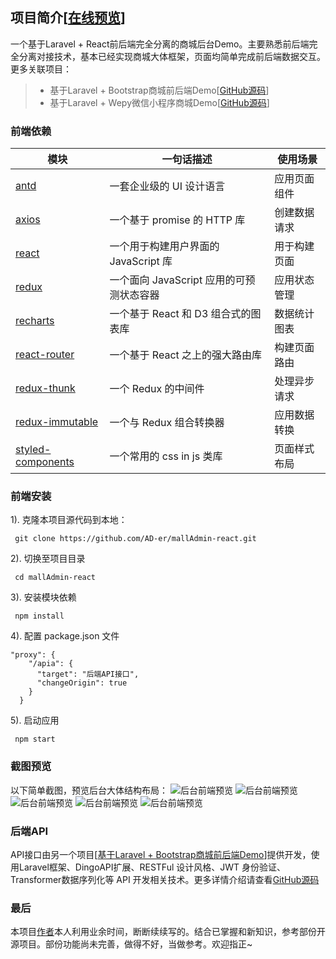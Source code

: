 ﻿## 项目简介[[在线预览](http://admin.dajing.ren)]
一个基于Laravel + React前后端完全分离的商城后台Demo。主要熟悉前后端完全分离对接技术，基本已经实现商城大体框架，页面均简单完成前后端数据交互。更多关联项目：
> * 基于Laravel + Bootstrap商城前后端Demo[[GitHub源码](https://github.com/AD-er/mallWeb-bootstrap)]
> * 基于Laravel + Wepy微信小程序商城Demo[[GitHub源码](https://github.com/AD-er/mallWechat-wepy)]

### 前端依赖
| 模块 | 一句话描述 | 使用场景 |
| ---- | ---------- | -------- |
| [antd](https://github.com/ant-design/ant-design) | 一套企业级的 UI 设计语言 | 应用页面组件 |
| [axios](https://github.com/axios/axios) | 一个基于 promise 的 HTTP 库 | 创建数据请求 |
| [react](https://github.com/facebook/react) | 一个用于构建用户界面的 JavaScript 库 | 用于构建页面 |
| [redux](https://github.com/reduxjs/redux) | 一个面向 JavaScript 应用的可预测状态容器 | 应用状态管理 |
| [recharts](https://github.com/recharts/recharts) | 一个基于 React 和 D3 组合式的图表库 | 数据统计图表 |
| [react-router](https://github.com/ReactTraining/react-router) | 一个基于 React 之上的强大路由库 | 构建页面路由 |
| [redux-thunk](https://github.com/reduxjs/redux-thunk) | 一个 Redux 的中间件 | 处理异步请求 |
| [redux-immutable](https://github.com/gajus/redux-immutable) | 一个与 Redux 组合转换器 | 应用数据转换 |
| [styled-components](https://github.com/styled-components/styled-components) | 一个常用的 css in js 类库 | 页面样式布局 |

### 前端安装
1). 克隆本项目源代码到本地：

     git clone https://github.com/AD-er/mallAdmin-react.git
    
2). 切换至项目目录

     cd mallAdmin-react

3). 安装模块依赖

     npm install

4). 配置 package.json 文件

```
"proxy": {
    "/apia": {
      "target": "后端API接口",
      "changeOrigin": true
    }
  }
```

5). 启动应用

     npm start


### 截图预览
以下简单截图，预览后台大体结构布局：
![后台前端预览](http://ycdn.dajing.ren/mall-admin/preview/2018-10-07%2022.20.09.png)
![后台前端预览](http://ycdn.dajing.ren/mall-admin/preview/2018-10-07%2022.11.45.png)
![后台前端预览](http://ycdn.dajing.ren/mall-admin/preview/2018-10-07%2022.12.40.png)
![后台前端预览](http://ycdn.dajing.ren/mall-admin/preview/2018-10-07%2022.15.55.png)
![后台前端预览](http://ycdn.dajing.ren/mall-admin/preview/2018-10-07%2022.14.14.png)

### 后端API
API接口由另一个项目[[基于Laravel + Bootstrap商城前后端Demo](https://github.com/AD-er/mallWeb-bootstrap)]提供开发，使用Laravel框架、DingoAPI扩展、RESTFul 设计风格、JWT 身份验证、Transformer数据序列化等 API 开发相关技术。更多详情介绍请查看[GitHub源码](https://github.com/AD-er/mallWeb-bootstrap)

### 最后
本项目[作者](https://github.com/AD-er)本人利用业余时间，断断续续写的。结合已掌握和新知识，参考部份开源项目。部份功能尚未完善，做得不好，当做参考。欢迎指正~
